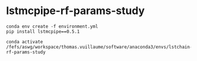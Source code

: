 # lstmcpipe-rf-params-study


```
conda env create -f environment.yml
pip install lstmcpipe==0.5.1
```

```
conda activate /fefs/aswg/workspace/thomas.vuillaume/software/anaconda3/envs/lstchain-rf-params-study
```


